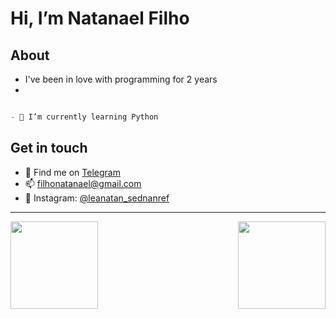 # Hi, I’m Natanael Filho
## About
+ I've been in love with programming for 2 years
+ 
```Python

- 🌱 I’m currently learning Python

```

## Get in touch
+ 📲 Find me on [Telegram](https://t.me/NatanaelFernandesCoelhoFilho)
+ 📫 filhonatanael@gmail.com
+ 📱 Instagram: [@leanatan_sednanref](https://www.instagram.com/leanatan_sednanref/)


---

<div>
  <img align="left" height="140" src="https://github-readme-stats.vercel.app/api?username=fernandes-natanael&show_icons=true&hide_border=false&line_height=20&title_color=f6d258&icon_color=f6d258&show_owner=true"/>
  <img align="right" height="140" src="https://github-readme-stats.vercel.app/api/top-langs/?username=fernandes-natanael&layout=compact&title_color=f6d258&hide=python"/>
</div>
